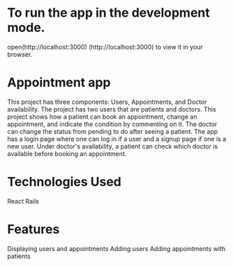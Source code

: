 # To run the app in the development mode.
open(http://localhost:3000)
(http://localhost:3000) to view it in your browser.


# Appointment app
This project has three components: Users, Appointments, and Doctor availability.
The project has two users that are patients and doctors.
This project shows how a patient can book an appointment, change an appointment, and indicate the condition by commenting on it. The doctor can change the status from pending to do after seeing a patient. The app has a login page where one can log in if a user and a signup page if one is a new user.
Under doctor's availability, a patient can check which doctor is available before booking an appointment.

# Technologies Used
 React 
 Rails 

 # Features
  Displaying users and appointments
   Adding users
   Adding appointments with  patients